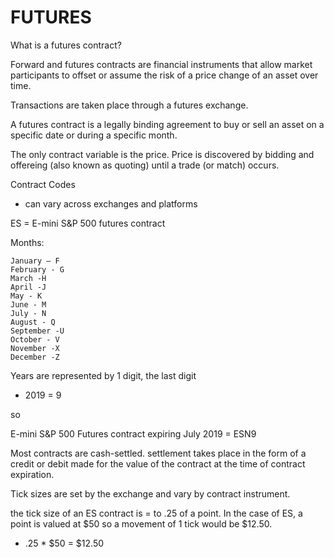 # FUTURES


What is a futures contract?

Forward and futures contracts are financial instruments that allow market participants to offset or assume the risk of a price change of an asset over time. 

Transactions are taken place through a futures exchange.

A futures contract is a legally binding agreement to buy or sell an asset on a specific date or during a specific month. 

The only contract variable is the price. Price is discovered by bidding and offereing (also known as quoting) until a trade (or match) occurs.

Contract Codes
- can vary across exchanges and platforms

ES = E-mini S&P 500 futures contract

Months:

    January – F
    February - G
    March -H
    April -J
    May - K
    June - M
    July - N
    August - Q
    September -U
    October - V
    November -X
    December -Z

Years are represented by 1 digit, the last digit
- 2019 = 9

so

E-mini S&P 500 Futures contract expiring July 2019 = ESN9


Most contracts are cash-settled. settlement takes place in the form of a credit or debit made for the value of the contract at the time of contract expiration. 

Tick sizes are set by the exchange and vary by contract instrument.

the tick size of an ES contract is = to .25 of a point. In the case of ES, a point is valued at $50 so a movement of 1 tick would be $12.50.
- .25 * $50 = $12.50